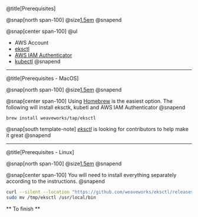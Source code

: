 @title[Prerequisites]

@snap[north span-100]
@size[1.5em](Prerequisites)
@snapend

@snap[center span-100]
@ul
- AWS Account
- [eksctl](https://eksctl.io/)
- [AWS IAM Authenticator](https://github.com/kubernetes-sigs/aws-iam-authenticator)
- [kubectl](https://kubernetes.io/docs/tasks/tools/install-kubectl/)
@snapend

---
@title[Prerequisites - MacOS]

@snap[north span-100]
@size[1.5em](MacOS)
@snapend

@snap[center span-100]
Using [Homebrew](https://brew.sh/) is the easiest option. The following will install eksctk, kubetl and AWS IAM Authenticator
@snapend

```
brew install weaveworks/tap/eksctl
```

@snap[south template-note]
*[eksctl](https://eksctl.io/)* is looking for contributors to help make it great
@snapend

---
@title[Prerequisites - Linux]

@snap[north span-100]
@size[1.5em](Linux)
@snapend

@snap[center span-100]
You will need to install everything separately according to the instructions.
@snapend
<br>

```bash
curl --silent --location "https://github.com/weaveworks/eksctl/releases/download/latest_release/eksctl_$(uname -s)_amd64.tar.gz" | tar xz -C /tmp
sudo mv /tmp/eksctl /usr/local/bin
```

** To finish **




